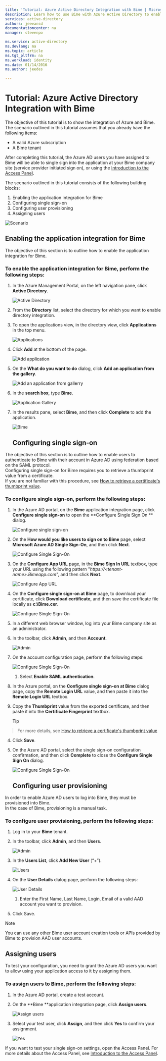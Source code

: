 ```yaml
---
title: 'Tutorial: Azure Active Directory Integration with Bime | Microsoft Azure'
description: Learn how to use Bime with Azure Active Directory to enable single sign-on, automated provisioning, and more!
services: active-directory
authors: jeevansd
documentationcenter: na
manager: stevenpo

ms.service: active-directory
ms.devlang: na
ms.topic: article
ms.tgt_pltfrm: na
ms.workload: identity
ms.date: 01/14/2016
ms.author: jeedes

---
```

# Tutorial: Azure Active Directory Integration with Bime
The objective of this tutorial is to show the integration of Azure and Bime.  
The scenario outlined in this tutorial assumes that you already have the following items:

* A valid Azure subscription
* A Bime tenant

After completing this tutorial, the Azure AD users you have assigned to Bime will be able to single sign into the application at your Bime company site (service provider initiated sign on), or using the [Introduction to the Access Panel](active-directory-saas-access-panel-introduction.md).

The scenario outlined in this tutorial consists of the following building blocks:

1. Enabling the application integration for Bime
2. Configuring single sign-on
3. Configuring user provisioning
4. Assigning users

![Scenario](./media/active-directory-saas-bime-tutorial/IC775552.png "Scenario")

## Enabling the application integration for Bime
The objective of this section is to outline how to enable the application integration for Bime.

### To enable the application integration for Bime, perform the following steps:
1. In the Azure Management Portal, on the left navigation pane, click **Active Directory**.

   ![Active Directory](./media/active-directory-saas-bime-tutorial/IC700993.png "Active Directory")

2. From the **Directory** list, select the directory for which you want to enable directory integration.

3. To open the applications view, in the directory view, click **Applications** in the top menu.

   ![Applications](./media/active-directory-saas-bime-tutorial/IC700994.png "Applications")

4. Click **Add** at the bottom of the page.

   ![Add application](./media/active-directory-saas-bime-tutorial/IC749321.png "Add application")

5. On the **What do you want to do** dialog, click **Add an application from the gallery**.

   ![Add an application from gallerry](./media/active-directory-saas-bime-tutorial/IC749322.png "Add an application from gallerry")

6. In the **search box**, type **Bime**.

   ![Application Gallery](./media/active-directory-saas-bime-tutorial/IC775553.png "Application Gallery")

7. In the results pane, select **Bime**, and then click **Complete** to add the application.

   ![Bime](./media/active-directory-saas-bime-tutorial/IC775554.png "Bime")

   ## Configuring single sign-on

The objective of this section is to outline how to enable users to authenticate to Bime with their account in Azure AD using federation based on the SAML protocol.  
Configuring single sign-on for Bime requires you to retrieve a thumbprint value from a certificate.  
If you are not familiar with this procedure, see [How to retrieve a certificate's thumbprint value](http://youtu.be/YKQF266SAxI).

### To configure single sign-on, perform the following steps:
1. In the Azure AD portal, on the **Bime** application integration page, click **Configure single sign-on** to open the **Configure Single Sign On ** dialog.

   ![Configure single sign-on](./media/active-directory-saas-bime-tutorial/IC771709.png "Configure single sign-on")

2. On the **How would you like users to sign on to Bime** page, select **Microsoft Azure AD Single Sign-On**, and then click **Next**.

   ![Configure Single Sign-On](./media/active-directory-saas-bime-tutorial/IC775555.png "Configure Single Sign-On")

3. On the **Configure App URL** page, in the **Bime Sign In URL** textbox, type your URL using the following pattern "*https://\<tenant-name\>.Bimeapp.com*", and then click **Next**.

   ![Configure App URL](./media/active-directory-saas-bime-tutorial/IC775556.png "Configure App URL")

4. On the **Configure single sign-on at Bime** page, to download your certificate, click **Download certificate**, and then save the certificate file locally as **c:\\Bime.cer**.

   ![Configure Single Sign-On](./media/active-directory-saas-bime-tutorial/IC775557.png "Configure Single Sign-On")

5. In a different web browser window, log into your Bime company site as an administrator.

6. In the toolbar, click **Admin**, and then **Account**.

   ![Admin](./media/active-directory-saas-bime-tutorial/IC775558.png "Admin")

7. On the account configuration page, perform the following steps:

   ![Configure Single Sign-On](./media/active-directory-saas-bime-tutorial/IC775559.png "Configure Single Sign-On")

   1. Select **Enable SAML authentication**.
2. In the Azure portal, on the **Configure single sign-on at Bime** dialog page, copy the **Remote Login URL** value, and then paste it into the **Remote Login URL** textbox.
3. Copy the **Thumbprint** value from the exported certificate, and then paste it into the **Certificate Fingerprint** textbox.  

   > [!TIP]
> For more details, see [How to retrieve a certificate's thumbprint value](http://youtu.be/YKQF266SAxI)
> 
4. Click **Save**.


8. On the Azure AD portal, select the single sign-on configuration confirmation, and then click **Complete** to close the **Configure Single Sign On** dialog.

   ![Configure Single Sign-On](./media/active-directory-saas-bime-tutorial/IC775560.png "Configure Single Sign-On")

   ## Configuring user provisioning

In order to enable Azure AD users to log into Bime, they must be provisioned into Bime.  
In the case of Bime, provisioning is a manual task.

### To configure user provisioning, perform the following steps:
1. Log in to your **Bime** tenant.

2. In the toolbar, click **Admin**, and then **Users**.

   ![Admin](./media/active-directory-saas-bime-tutorial/IC775561.png "Admin")

3. In the **Users List**, click **Add New User** (“+”).

   ![Users](./media/active-directory-saas-bime-tutorial/IC775562.png "Users")

4. On the **User Details** dialog page, perform the following steps:

   ![User Details](./media/active-directory-saas-bime-tutorial/IC775563.png "User Details")

   1. Enter the First Name, Last Name, Login, Email of a valid AAD account you want to provision.
2. Click Save.


> [!NOTE]
> You can use any other Bime user account creation tools or APIs provided by Bime to provision AAD user accounts.
> 
> 
## Assigning users
To test your configuration, you need to grant the Azure AD users you want to allow using your application access to it by assigning them.

### To assign users to Bime, perform the following steps:
1. In the Azure AD portal, create a test account.

2. On the **Bime **application integration page, click **Assign users**.

   ![Assign users](./media/active-directory-saas-bime-tutorial/IC775564.png "Assign users")

3. Select your test user, click **Assign**, and then click **Yes** to confirm your assignment.

   ![Yes](./media/active-directory-saas-bime-tutorial/IC767830.png "Yes")


If you want to test your single sign-on settings, open the Access Panel. For more details about the Access Panel, see [Introduction to the Access Panel](active-directory-saas-access-panel-introduction.md).

